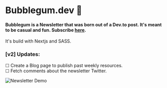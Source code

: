 # Bubblegum.dev 🍬

#### Bubblegum is a Newsletter that was born out of a Dev.to post. It's meant to be casual and fun. Subscribe [here](https://bubblegum.dev/).

It's build with Nextjs and SASS.

### [v2] Updates: 
☐ Create a Blog page to publish past weekly resources. <br/>
☐ Fetch comments about the newsletter Twitter.

![Newsletter Demo](public/Newsletter.gif)
